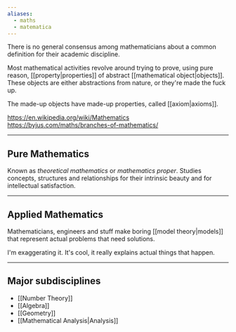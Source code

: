 ```yaml
---
aliases:
  - maths
  - matematica
---
```

There is no general consensus among mathematicians about a common definition for their academic discipline.

Most mathematical activities revolve around trying to prove, using pure reason, [[property|properties]] of abstract [[mathematical object|objects]].
These objects are either abstractions from nature, or they're made the fuck up.

The made-up objects have made-up properties, called [[axiom|axioms]].

https://en.wikipedia.org/wiki/Mathematics
https://byjus.com/maths/branches-of-mathematics/

---

## Pure Mathematics

Known as _theoretical mathematics_ or _mathematics proper_.
Studies concepts, structures and relationships for their intrinsic beauty and for intellectual satisfaction.

---

## Applied Mathematics

Mathematicians, engineers and stuff make boring [[model theory|models]] that represent actual problems that need solutions.

I'm exaggerating it. It's cool, it really explains actual things that happen.

---

## Major subdisciplines

- [[Number Theory]]
- [[Algebra]]
- [[Geometry]]
- [[Mathematical Analysis|Analysis]]